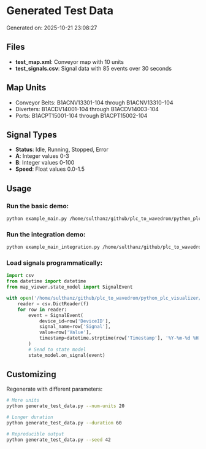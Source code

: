# Generated Test Data

Generated on: 2025-10-21 23:08:27

## Files

- **test_map.xml**: Conveyor map with 10 units
- **test_signals.csv**: Signal data with 85 events over 30 seconds

## Map Units

- Conveyor Belts: B1ACNV13301-104 through B1ACNV13310-104
- Diverters: B1ACDV14001-104 through B1ACDV14003-104
- Ports: B1ACPT15001-104 through B1ACPT15002-104

## Signal Types

- **Status**: Idle, Running, Stopped, Error
- **A**: Integer values 0-3
- **B**: Integer values 0-100
- **Speed**: Float values 0.0-1.5

## Usage

### Run the basic demo:
```bash
python example_main.py /home/sulthanz/github/plc_to_wavedrom/python_plc_visualizer/tools/map_viewer/test_map.xml
```

### Run the integration demo:
```bash
python example_main_integration.py /home/sulthanz/github/plc_to_wavedrom/python_plc_visualizer/tools/map_viewer/test_map.xml
```

### Load signals programmatically:
```python
import csv
from datetime import datetime
from map_viewer.state_model import SignalEvent

with open('/home/sulthanz/github/plc_to_wavedrom/python_plc_visualizer/tools/map_viewer/test_signals.csv', 'r') as f:
    reader = csv.DictReader(f)
    for row in reader:
        event = SignalEvent(
            device_id=row['DeviceID'],
            signal_name=row['Signal'],
            value=row['Value'],
            timestamp=datetime.strptime(row['Timestamp'], '%Y-%m-%d %H:%M:%S.%f').timestamp()
        )
        # Send to state model
        state_model.on_signal(event)
```

## Customizing

Regenerate with different parameters:
```bash
# More units
python generate_test_data.py --num-units 20

# Longer duration
python generate_test_data.py --duration 60

# Reproducible output
python generate_test_data.py --seed 42
```
